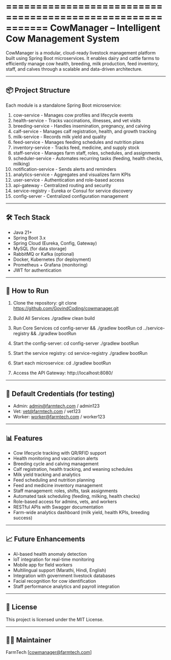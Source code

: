 ===========================================================
CowManager – Intelligent Cow Management System
===========================================================

CowManager is a modular, cloud-ready livestock management platform built using Spring Boot microservices. It enables dairy and cattle farms to efficiently manage cow health, breeding, milk production, feed inventory, staff, and calves through a scalable and data-driven architecture.

-----------------------------------------------------------
📦 Project Structure
-----------------------------------------------------------

Each module is a standalone Spring Boot microservice:

1. cow-service           - Manages cow profiles and lifecycle events
2. health-service        - Tracks vaccinations, illnesses, and vet visits
3. breeding-service      - Handles insemination, pregnancy, and calving
4. calf-service          - Manages calf registration, health, and growth tracking
5. milk-service          - Records milk yield and quality
6. feed-service          - Manages feeding schedules and nutrition plans
7. inventory-service     - Tracks feed, medicine, and supply stock
8. staff-service         - Manages farm staff, roles, schedules, and assignments
9. scheduler-service     - Automates recurring tasks (feeding, health checks, milking)
10. notification-service - Sends alerts and reminders
11. analytics-service    - Aggregates and visualizes farm KPIs
12. user-service         - Authentication and role-based access
13. api-gateway          - Centralized routing and security
14. service-registry     - Eureka or Consul for service discovery
15. config-server        - Centralized configuration management

-----------------------------------------------------------
🛠️ Tech Stack
-----------------------------------------------------------

- Java 21+
- Spring Boot 3.x
- Spring Cloud (Eureka, Config, Gateway)
- MySQL (for data storage)
- RabbitMQ or Kafka (optional)
- Docker, Kubernetes (for deployment)
- Prometheus + Grafana (monitoring)
- JWT for authentication

-----------------------------------------------------------
🚀 How to Run
-----------------------------------------------------------

1. Clone the repository:
   git clone https://github.com/GovindCoding/cowmanager.git

2. Build All Services
   ./gradlew clean build

3. Run Core Services
   cd config-server && ./gradlew bootRun
   cd ../service-registry && ./gradlew bootRun

4. Start the config-server:
   cd config-server
   ./gradlew bootRun

5. Start the service registry:
   cd service-registry
   ./gradlew bootRun

6. Start each microservice:
   cd <service-name>
   ./gradlew bootRun

7. Access the API Gateway:
   http://localhost:8080/

-----------------------------------------------------------
🔐 Default Credentials (for testing)
-----------------------------------------------------------

- Admin: admin@farmtech.com / admin123
- Vet: vet@farmtech.com / vet123
- Worker: worker@farmtech.com / worker123

-----------------------------------------------------------
📊 Features
-----------------------------------------------------------

- Cow lifecycle tracking with QR/RFID support
- Health monitoring and vaccination alerts
- Breeding cycle and calving management
- Calf registration, health tracking, and weaning schedules
- Milk yield tracking and analytics
- Feed scheduling and nutrition planning
- Feed and medicine inventory management
- Staff management: roles, shifts, task assignments
- Automated task scheduling (feeding, milking, health checks)
- Role-based access for admins, vets, and workers
- RESTful APIs with Swagger documentation
- Farm-wide analytics dashboard (milk yield, health KPIs, breeding success)

-----------------------------------------------------------
📈 Future Enhancements
-----------------------------------------------------------

- AI-based health anomaly detection
- IoT integration for real-time monitoring
- Mobile app for field workers
- Multilingual support (Marathi, Hindi, English)
- Integration with government livestock databases
- Facial recognition for cow identification
- Staff performance analytics and payroll integration

-----------------------------------------------------------
📄 License
-----------------------------------------------------------

This project is licensed under the MIT License.

-----------------------------------------------------------
👨‍💻 Maintainer
-----------------------------------------------------------

FarmTech [cowmanager@farmtech.com]